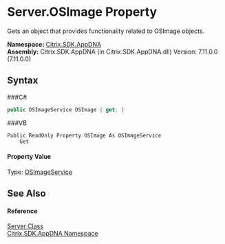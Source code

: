 # Server.OSImage Property 
 

Gets an object that provides functionality related to OSImage objects.

**Namespace:**&nbsp;<a href="N_Citrix_SDK_AppDNA">Citrix.SDK.AppDNA</a><br />**Assembly:**&nbsp;Citrix.SDK.AppDNA (in Citrix.SDK.AppDNA.dll) Version: 7.11.0.0 (7.11.0.0)

## Syntax

###C#
```csharp
public OSImageService OSImage { get; }
```

###VB
```vbnet
Public ReadOnly Property OSImage As OSImageService
	Get
```


#### Property Value
Type: <a href="T_Citrix_SDK_AppDNA_OSImageService">OSImageService</a>

## See Also


#### Reference
<a href="T_Citrix_SDK_AppDNA_Server">Server Class</a><br /><a href="N_Citrix_SDK_AppDNA">Citrix.SDK.AppDNA Namespace</a><br />